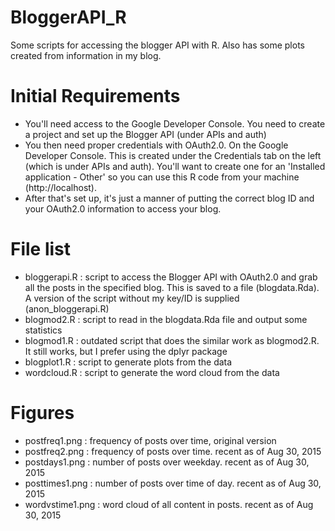 # BloggerAPI_R
Some scripts for accessing the blogger API with R.
Also has some plots created from information in my blog.

# Initial Requirements
- You'll need access to the Google Developer Console. You need to create a project and set up the Blogger API (under APIs and auth)
- You then need proper credentials with OAuth2.0. On the Google Developer Console. This is created under the Credentials tab on the left (which is under APIs and auth). You'll want to create one for an 'Installed application - Other' so you can use this R code from your machine (http://localhost). 
- After that's set up, it's just a manner of putting the correct blog ID and your OAuth2.0 information to access your blog.

# File list
- bloggerapi.R : script to access the Blogger API with OAuth2.0 and grab all the posts in the specified blog. This is saved to a file (blogdata.Rda). A version of the script without my key/ID is supplied (anon_bloggerapi.R)
- blogmod2.R : script to read in the blogdata.Rda file and output some statistics
- blogmod1.R : outdated script that does the similar work as blogmod2.R. It still works, but I prefer using the dplyr package
- blogplot1.R : script to generate plots from the data
- wordcloud.R : script to generate the word cloud from the data

# Figures
- postfreq1.png : frequency of posts over time, original version
- postfreq2.png : frequency of posts over time. recent as of Aug 30, 2015
- postdays1.png : number of posts over weekday. recent as of Aug 30, 2015
- posttimes1.png : number of posts over time of day. recent as of Aug 30, 2015
- wordvstime1.png : word cloud of all content in posts. recent as of Aug 30, 2015